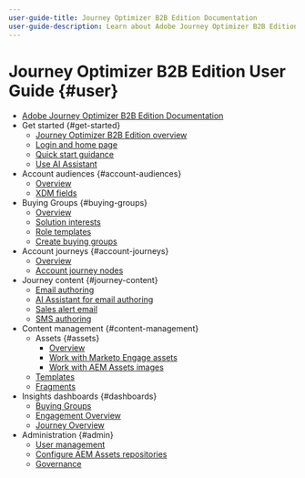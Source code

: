 ```yaml
---
user-guide-title: Journey Optimizer B2B Edition Documentation
user-guide-description: Learn about Adobe Journey Optimizer B2B Edition and how you can use it orchestrate account and buying group journeys using built-in generative AI and industry-leading automation.
---
```


# Journey Optimizer B2B Edition User Guide {#user}

+ [Adobe Journey Optimizer B2B Edition Documentation](guide-overview.md)
+ Get started {#get-started}
    + [Journey Optimizer B2B Edition overview](about-journey-optimizer-b2b-edition.md)
    + [Login and home page](home-page.md)
    + [Quick start guidance](./start/get-started.md)
    + [Use AI Assistant](./start/ai-assistant.md)
+ Account audiences {#account-audiences}
    + [Overview](./audiences/account-audience-overview.md)
    + [XDM fields](./data/field-mapping.md)
+ Buying Groups {#buying-groups}
    + [Overview](./buying-groups/buying-groups-overview.md)
    + [Solution interests](./buying-groups/solution-interests.md)
    + [Role templates](./buying-groups/buying-groups-role-templates.md)
    + [Create buying groups](./buying-groups/buying-groups-create.md)
+ Account journeys {#account-journeys}
    + [Overview](./journeys/journey-overview.md)
    + [Account journey nodes](./journeys/journey-nodes.md)
+ Journey content {#journey-content}
    + [Email authoring](./content/email-authoring.md)
    + [AI Assistant for email authoring](./content/ai-assistant-emails.md)
    + [Sales alert email](./content/sales-alert-email.md)
    + [SMS authoring](./content/sms-authoring.md)
+ Content management {#content-management}
   + Assets {#assets}
      + [Overview](./content/assets-overview.md)
      + [Work with Marketo Engage assets](./content/marketo-engage-design-studio.md)
      + [Work with AEM Assets images](./content/aem-assets.md)
   + [Templates](./content/email-templates.md)
   + [Fragments](./content/fragments.md)
+ Insights dashboards {#dashboards}
    + [Buying Groups](./dashboards/buying-groups-dashboard.md)
    + [Engagement Overview](./dashboards/engagement-dashboard.md)
    + [Journey Overview](./dashboards/journeys-dashboard.md)
+ Administration {#admin}
    + [User management](./admin/user-management.md)
    + [Configure AEM Assets repositories](./admin/configure-aem-repositories.md)
    + [Governance](./admin/governance.md)
